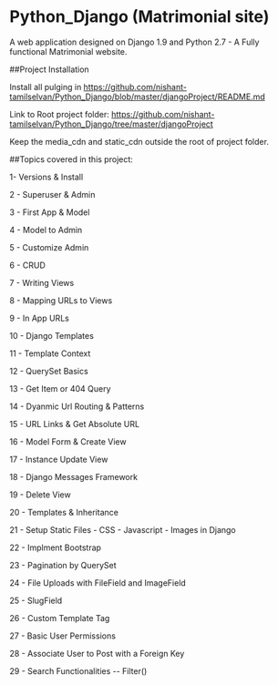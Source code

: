 # Python_Django (Matrimonial site)
A web application designed on Django 1.9 and Python 2.7 - A Fully functional Matrimonial website.

##Project Installation

Install all pulging in https://github.com/nishant-tamilselvan/Python_Django/blob/master/djangoProject/README.md

Link to Root project folder: https://github.com/nishant-tamilselvan/Python_Django/tree/master/djangoProject

Keep the media_cdn and static_cdn outside the root of project folder.

##Topics covered in this project:

1- Versions & Install

2 - Superuser & Admin

3 - First App & Model

4 - Model to Admin

5 - Customize Admin

6 - CRUD

7 - Writing Views

8 - Mapping URLs to Views

9 - In App URLs

10 - Django Templates

11 - Template Context

12 - QuerySet Basics

13 - Get Item or 404 Query

14 - Dyanmic Url Routing & Patterns

15 - URL Links & Get Absolute URL

16 - Model Form & Create View

17 - Instance Update View

18 - Django Messages Framework

19 - Delete View

20 - Templates & Inheritance

21 - Setup Static Files - CSS - Javascript - Images in Django

22 - Implment Bootstrap

23 - Pagination by QuerySet

24 - File Uploads with FileField and ImageField

25 - SlugField

26 - Custom Template Tag

27 - Basic User Permissions

28 - Associate User to Post with a Foreign Key

29 - Search Functionalities -- Filter()

